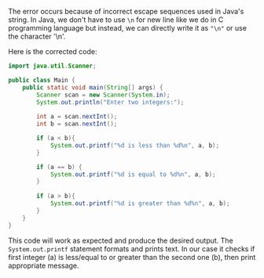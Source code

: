 The error occurs because of incorrect escape sequences used in Java's string. In Java, we don't have to use `\n` for new line like we do in C programming language but instead, we can directly write it as `"\n"` or use the character '\n'. 

Here is the corrected code:

```java
import java.util.Scanner;

public class Main {
    public static void main(String[] args) {
        Scanner scan = new Scanner(System.in);
        System.out.println("Enter two integers:");
        
        int a = scan.nextInt();
        int b = scan.nextInt();

        if (a < b){
            System.out.printf("%d is less than %d%n", a, b);
        }

        if (a == b) {
            System.out.printf("%d is equal to %d%n", a, b);
        }
        
        if (a > b){
            System.out.printf("%d is greater than %d%n", a, b);
        }
    }
}
``` 
This code will work as expected and produce the desired output. The `System.out.printf` statement formats and prints text. In our case it checks if first integer (a) is less/equal to or greater than the second one (b), then print appropriate message.

